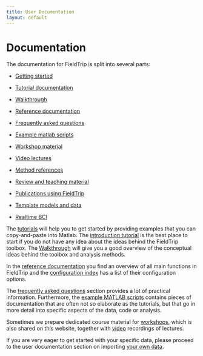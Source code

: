```yaml
---
title: User Documentation
layout: default
---
```


# Documentation

The documentation for FieldTrip is split into several parts:

* [Getting started](/getting_started)
* [Tutorial documentation](/tutorial)
* [Walkthrough](/walkthrough)
* [Reference documentation](/reference)
* [Frequently asked questions](/faq)
* [Example matlab scripts](/example)

* [Workshop material](/workshop)
* [Video lectures](/video)

* [Method references](/references_to_implemented_methods)
* [Review and teaching material](/references_to_review_papers_and_teaching_material)
* [Publications using FieldTrip](/publications)

* [Template models and data](/template)
* [Realtime BCI](/development/realtime)

 The [tutorials](/tutorial) will help you to get started by providing examples that you can copy-and-paste into Matlab. The [introduction tutorial](/tutorial/introduction) is the best place to start if you do not have any idea about the ideas behind the FieldTrip toolbox. The [Walkthrough](/walkthrough) will give you a good overview of the conceptual ideas behind the toolbox and analysis methods.

In the [reference documentation](/reference/) you find an overview of all main functions in FieldTrip and the [configuration index](/reference/configuration) has a list of their configuration options.

The [frequently asked questions](/faq) section provides a lot of practical information. Furthermore, the [example MATLAB scripts](/example) contains pieces of documentation that are often not so elaborate as the tutorials, but that go in more detail into specific aspects of the data, code or analysis.

Sometimes we prepare dedicated course material for [workshops](/workshop), which is also shared on this website, together with [video](/video) recordings of lectures.

If you are very eager to get started with your specific data, please proceed to the user documentation section on importing [your own data](/reading_data).

